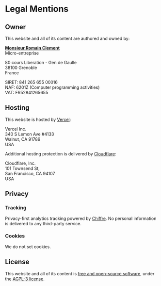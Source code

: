 # Legal Mentions

## Owner

This website and all of its content are authored and owned by:

[**Monsieur Romain Clement**][infogreffe]<br>
Micro-entreprise

80 cours Liberation - Gen de Gaulle<br>
38100 Grenoble<br>
France<br>

SIRET: 841 265 655 00016<br>
NAF: 6201Z (Computer programming activities)<br>
VAT: FR52841265655<br>

## Hosting

This website is hosted by [Vercel][vercel]:

Vercel Inc.<br>
340 S Lemon Ave #4133<br>
Walnut, CA 91789<br>
USA<br>

Additional hosting protection is delivered by [Cloudflare][cloudflare]:

Cloudflare, Inc.<br>
101 Townsend St,<br>
San Francisco, CA 94107<br>
USA<br>

## Privacy

### Tracking

Privacy-first analytics tracking powered by [Chiffre][chiffre].
No personal information is delivered to any third-party service.

### Cookies

We do not set cookies.

## License

This website and all of its content is [free and open-source software][repository],
under the [AGPL-3 license][license].

[infogreffe]: https://www.infogreffe.fr/entreprise-societe/841265655-clement-romain-84126565500016.html "Company on Infogreffe"
[vercel]: https://vercel.com "Vercel Website"
[cloudflare]: https://www.cloudflare.com "Cloudflare Website"
[chiffre]: https://chiffre.io "Chiffre Website"
[repository]: https://github.com/rclement/romain-clement.net "Repository on GitHub"
[license]: https://github.com/rclement/romain-clement.net/blob/master/LICENSE "AGPL-3 License"

